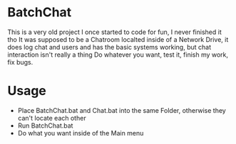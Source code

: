 # BatchChat
This is a very old project I once started to code for fun, I never finished it tho
It was supposed to be a Chatroom localted inside of a Network Drive, it does log chat and users and has the basic systems working, but chat interaction isn't really a thing
Do whatever you want, test it, finish my work, fix bugs.

# Usage
- Place BatchChat.bat and Chat.bat into the same Folder, otherwise they can't locate each other
- Run BatchChat.bat
- Do what you want inside of the Main menu

